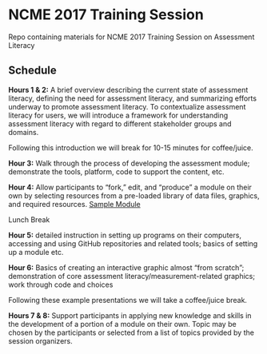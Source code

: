 # NCME 2017 Training Session

Repo containing materials for NCME 2017 Training Session on Assessment Literacy

## Schedule

**Hours 1 & 2:** A brief overview describing the current state of assessment literacy,  defining the need for assessment literacy, and summarizing efforts underway to promote assessment literacy. To contextualize assessment literacy for users, we will introduce a framework for understanding assessment literacy with regard to different stakeholder groups and domains.

Following this introduction we will break for 10-15 minutes for coffee/juice.

**Hour 3:** Walk through the process of developing the assessment module; demonstrate the tools, platform, code to support the content, etc.

**Hour 4:** Allow participants to “fork,” edit, and “produce” a module on their own by selecting resources from a pre-loaded library of data files, graphics, and required resources. [Sample Module](https://github.com/CenterForAssessment/Literasee_Setup) 

Lunch Break

**Hour 5:** detailed instruction in setting up programs on their computers, accessing and using GitHub repositories and related tools; basics of setting up a module etc.

**Hour 6:** Basics of creating an interactive graphic almost “from scratch”; demonstration of core assessment literacy/measurement-related graphics; work through code and choices

Following these example presentations we will take a coffee/juice break.

**Hours 7 & 8:** Support participants in applying new knowledge and skills in the development of a portion of a module on their own.  Topic may be chosen by the participants or selected from a list of topics provided by the session organizers.
